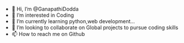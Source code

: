 - 👋 Hi, I’m @GanapathiDodda
- 👀 I’m interested in Coding
- 🌱 I’m currently learning python,web development...
- 💞️ I’m looking to collaborate on Global projects to pursue coding skills
- 📫 How to reach me on Github

<!---
GanapathiDodda/GanapathiDodda is a ✨ special ✨ repository because its `README.md` (this file) appears on your GitHub profile.
You can click the Preview link to take a look at your changes.
--->
